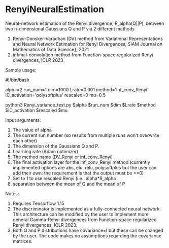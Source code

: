 # RenyiNeuralEstimation
Neural-network estimation of the Renyi divergence, R_alpha(Q||P), between two n-dimensional Gaussians Q and P via 2 different methods
1) Renyi-Donsker-Varadhan (DV) method from Variational Representations and Neural Network Estimation for Renyi Divergences,  SIAM Journal on Mathematics of Data Science}, 2021
2) infimal-convolution method from Function-space regularized Renyi divergences, ICLR 2023


Sample usage:

#!/bin/bash

alpha=2
run_num=1
dim=1000
Lrate=0.001
method='inf_conv_Renyi'
IC_activation='polysoftplus'
rescaled=0
mu=0.5

python3 Renyi_variance_test.py  $alpha $run_num $dim $Lrate $method $IC_activation $rescaled $mu


Input arguments:

1) The value of alpha 
2) The current run number (so results from multiple runs won't overwrite each other)
3) The dimension of the Gaussians Q and P.
4) Learning rate (Adam optimizer)
5) The method name (DV_Renyi or inf_conv_Renyi)
6) The final activation layer for the inf_conv_Renyi method (currently implemented options are abs, elu, relu, polysoftplus but the user can add their own: the requirement is that the output must be <=0) 
7) Set to 1 to use rescaled Renyi (i.e., alpha*R_alpha
8) separation between the mean of Q and the mean of P 


Notes: 
1) Requires Tensorflow 1.15
2) The discriminator is implemented as a fully-connected neural network.  This architecture can be modified by the user to implement more general Gamma-Renyi divergences from Function-space regularized Renyi divergences, ICLR 2023.  
3) Both Q and P distributions have covariance=I but these can be changed by the user. The code makes no assumptions regarding the covariance matrices.

